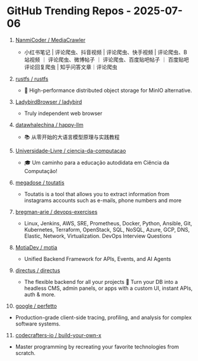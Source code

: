 # GitHub Trending Repos - 2025-07-06

1. [NanmiCoder /    MediaCrawler](https://github.com/NanmiCoder/MediaCrawler)
   - 小红书笔记 | 评论爬虫、抖音视频 | 评论爬虫、快手视频 | 评论爬虫、B 站视频 ｜ 评论爬虫、微博帖子 ｜ 评论爬虫、百度贴吧帖子 ｜ 百度贴吧评论回复爬虫 | 知乎问答文章｜评论爬虫

2. [rustfs /    rustfs](https://github.com/rustfs/rustfs)
   - 🚀 High-performance distributed object storage for MinIO alternative.

3. [LadybirdBrowser /    ladybird](https://github.com/LadybirdBrowser/ladybird)
   - Truly independent web browser

4. [datawhalechina /    happy-llm](https://github.com/datawhalechina/happy-llm)
   - 📚 从零开始的大语言模型原理与实践教程

5. [Universidade-Livre /    ciencia-da-computacao](https://github.com/Universidade-Livre/ciencia-da-computacao)
   - 🎓 Um caminho para a educação autodidata em Ciência da Computação!

6. [megadose /    toutatis](https://github.com/megadose/toutatis)
   - Toutatis is a tool that allows you to extract information from instagrams accounts such as e-mails, phone numbers and more

7. [bregman-arie /    devops-exercises](https://github.com/bregman-arie/devops-exercises)
   - Linux, Jenkins, AWS, SRE, Prometheus, Docker, Python, Ansible, Git, Kubernetes, Terraform, OpenStack, SQL, NoSQL, Azure, GCP, DNS, Elastic, Network, Virtualization. DevOps Interview Questions

8. [MotiaDev /    motia](https://github.com/MotiaDev/motia)
   - Unified Backend Framework for APIs, Events, and AI Agents

9. [directus /    directus](https://github.com/directus/directus)
   - The flexible backend for all your projects 🐰 Turn your DB into a headless CMS, admin panels, or apps with a custom UI, instant APIs, auth & more.

10. [google /    perfetto](https://github.com/google/perfetto)
   - Production-grade client-side tracing, profiling, and analysis for complex software systems.

11. [codecrafters-io /    build-your-own-x](https://github.com/codecrafters-io/build-your-own-x)
   - Master programming by recreating your favorite technologies from scratch.

